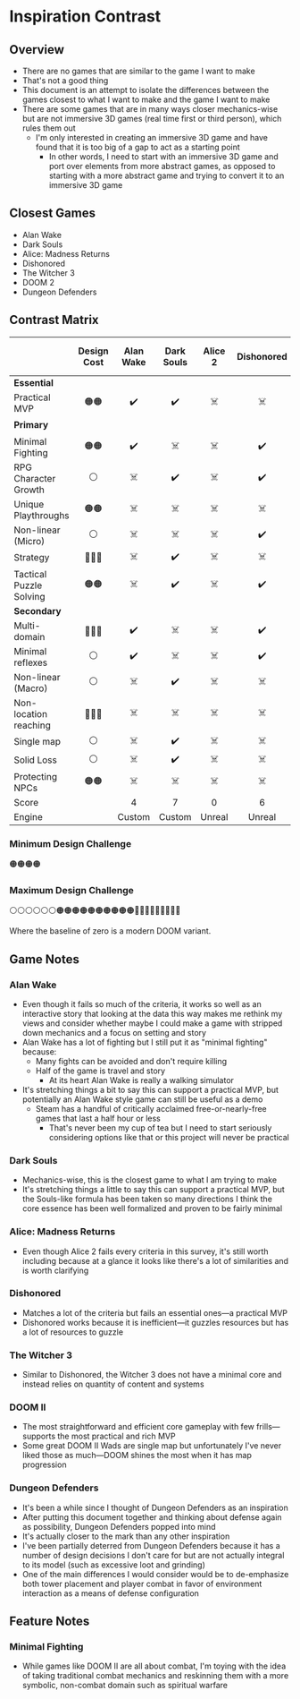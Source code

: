 # Inspiration Contrast

## Overview

* There are no games that are similar to the game I want to make
* That's not a good thing
* This document is an attempt to isolate the differences between the games closest to what I want to make and the game I want to make
* There are some games that are in many ways closer mechanics-wise but are not immersive 3D games (real time first or third person), which rules them out
  * I'm only interested in creating an immersive 3D game and have found that it is too big of a gap to act as a starting point
    * In other words, I need to start with an immersive 3D game and port over elements from more abstract games, as opposed to starting with a more abstract game and trying to convert it to an immersive 3D game


## Closest Games

* Alan Wake
* Dark Souls
* Alice: Madness Returns
* Dishonored
* The Witcher 3
* DOOM 2
* Dungeon Defenders

## Contrast Matrix

|                         | Design Cost |       Alan Wake        |       Dark Souls       |        Alice 2         |       Dishonored       |     The Witcher 3      |        DOOM II         |   Dungeon Defenders    |
| ----------------------- | :---------: | :--------------------: | :--------------------: | :--------------------: | :--------------------: | :--------------------: | :--------------------: | :--------------------: |
| **Essential**           |             |                        |                        |                        |                        |                        |                        |                        |
| Practical MVP           |     🟠🟠      |   :heavy_check_mark:   |   :heavy_check_mark:   | :skull_and_crossbones: | :skull_and_crossbones: | :skull_and_crossbones: |   :heavy_check_mark:   |   :heavy_check_mark:   |
| **Primary**             |             |                        |                        |                        |                        |                        |                        | :skull_and_crossbones: |
| Minimal Fighting        |     🟠🟠      |   :heavy_check_mark:   | :skull_and_crossbones: | :skull_and_crossbones: |   :heavy_check_mark:   |   :heavy_check_mark:   | :skull_and_crossbones: | :skull_and_crossbones: |
| RPG Character Growth    |      ⚪      | :skull_and_crossbones: |   :heavy_check_mark:   | :skull_and_crossbones: |   :heavy_check_mark:   |   :heavy_check_mark:   | :skull_and_crossbones: |   :heavy_check_mark:   |
| Unique Playthroughs     |     🟠🟠      | :skull_and_crossbones: | :skull_and_crossbones: | :skull_and_crossbones: | :skull_and_crossbones: | :skull_and_crossbones: | :skull_and_crossbones: | :skull_and_crossbones: |
| Non-linear (Micro)      |      ⚪      | :skull_and_crossbones: | :skull_and_crossbones: | :skull_and_crossbones: |   :heavy_check_mark:   |   :heavy_check_mark:   |   :heavy_check_mark:   |   :heavy_check_mark:   |
| Strategy                |     🔴🔴🔴     | :skull_and_crossbones: |   :heavy_check_mark:   | :skull_and_crossbones: | :skull_and_crossbones: | :skull_and_crossbones: | :skull_and_crossbones: |   :heavy_check_mark:   |
| Tactical Puzzle Solving |     🟠🟠      | :skull_and_crossbones: |   :heavy_check_mark:   | :skull_and_crossbones: |   :heavy_check_mark:   | :skull_and_crossbones: |   :heavy_check_mark:   |   :heavy_check_mark:   |
| **Secondary**           |             |                        |                        |                        |                        |                        |                        |                        |
| Multi-domain            |     🔴🔴🔴     |   :heavy_check_mark:   | :skull_and_crossbones: | :skull_and_crossbones: |   :heavy_check_mark:   |   :heavy_check_mark:   | :skull_and_crossbones: | :skull_and_crossbones: |
| Minimal reflexes        |      ⚪      |   :heavy_check_mark:   | :skull_and_crossbones: | :skull_and_crossbones: |   :heavy_check_mark:   |   :heavy_check_mark:   |   :heavy_check_mark:   |   :heavy_check_mark:   |
| Non-linear (Macro)      |      ⚪      | :skull_and_crossbones: |   :heavy_check_mark:   | :skull_and_crossbones: | :skull_and_crossbones: | :skull_and_crossbones: | :skull_and_crossbones: |   :heavy_check_mark:   |
| Non-location reaching   |     🔴🔴🔴     | :skull_and_crossbones: | :skull_and_crossbones: | :skull_and_crossbones: | :skull_and_crossbones: |   :heavy_check_mark:   | :skull_and_crossbones: |   :heavy_check_mark:   |
| Single map              |      ⚪      | :skull_and_crossbones: |   :heavy_check_mark:   | :skull_and_crossbones: | :skull_and_crossbones: | :skull_and_crossbones: | :skull_and_crossbones: | :skull_and_crossbones: |
| Solid Loss              |      ⚪      | :skull_and_crossbones: |   :heavy_check_mark:   | :skull_and_crossbones: | :skull_and_crossbones: | :skull_and_crossbones: | :skull_and_crossbones: |   :heavy_check_mark:   |
| Protecting NPCs         |     🟠🟠      | :skull_and_crossbones: | :skull_and_crossbones: | :skull_and_crossbones: | :skull_and_crossbones: | :skull_and_crossbones: | :skull_and_crossbones: |   :heavy_check_mark:   |
| Score                   |             |           4            |           7            |           0            |           6            |           6            |           4            |           10           |
| Engine                  |             |         Custom         |         Custom         |         Unreal         |         Unreal         |         Custom         |         Custom         |         Unreal         |

### Minimum Design Challenge

🟠🟠🟠🟠

### Maximum Design Challenge

⚪⚪⚪⚪⚪⚪🟠🟠🟠🟠🟠🟠🟠🟠🟠🟠🔴🔴🔴🔴🔴🔴🔴🔴🔴

Where the baseline of zero is a modern DOOM variant.

## Game Notes

### Alan Wake

* Even though it fails so much of the criteria, it works so well as an interactive story that looking at the data this way makes me rethink my views and consider whether maybe I could make a game with stripped down mechanics and a focus on setting and story
* Alan Wake has a lot of fighting but I still put it as "minimal fighting" because:
  * Many fights can be avoided and don't require killing
  * Half of the game is travel and story
    * At its heart Alan Wake is really a walking simulator
* It's stretching things a bit to say this can support a practical MVP, but potentially an Alan Wake style game can still be useful as a demo
  * Steam has a handful of critically acclaimed free-or-nearly-free games that last a half hour or less
    * That's never been my cup of tea but I need to start seriously considering options like that or this project will never be practical

### Dark Souls

* Mechanics-wise, this is the closest game to what I am trying to make
* It's stretching things a little to say this can support a practical MVP, but the Souls-like formula has been taken so many directions I think the core essence has been well formalized and proven to be fairly minimal

### Alice: Madness Returns

* Even though Alice 2 fails every criteria in this survey, it's still worth including because at a glance it looks like there's a lot of similarities and is worth clarifying

### Dishonored

* Matches a lot of the criteria but fails an essential ones—a practical MVP
* Dishonored works because it is inefficient—it guzzles resources but has a lot of resources to guzzle

### The Witcher 3

* Similar to Dishonored, the Witcher 3 does not have a minimal core and instead relies on quantity of content and systems

### DOOM II

* The most straightforward and efficient core gameplay with few frills—supports the most practical and rich MVP
* Some great DOOM II Wads are single map but unfortunately I've never liked those as much—DOOM shines the most when it has map progression

### Dungeon Defenders

* It's been a while since I thought of Dungeon Defenders as an inspiration
* After putting this document together and thinking about defense again as possibility, Dungeon Defenders popped into mind
* It's actually closer to the mark than any other inspiration
* I've been partially deterred from Dungeon Defenders because it has a number of design decisions I don't care for but are not actually integral to its model (such as excessive loot and grinding)
* One of the main differences I would consider would be to de-emphasize both tower placement and player combat in favor of environment interaction as a means of defense configuration

## Feature Notes

### Minimal Fighting

* While games like DOOM II are all about combat, I'm toying with the idea of taking traditional combat mechanics and reskinning them with a more symbolic, non-combat domain such as spiritual warfare

